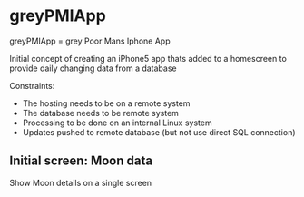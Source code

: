 greyPMIApp
==========

greyPMIApp = grey Poor Mans Iphone App

Initial concept of creating an iPhone5 app thats added to a homescreen to provide daily changing data from a database

Constraints:
* The hosting needs to be on a remote system
* The database needs to be remote system
* Processing to be done on an internal Linux system
* Updates pushed to remote database (but not use direct SQL connection)

Initial screen: Moon data
-------------------------

Show Moon details on a single screen

